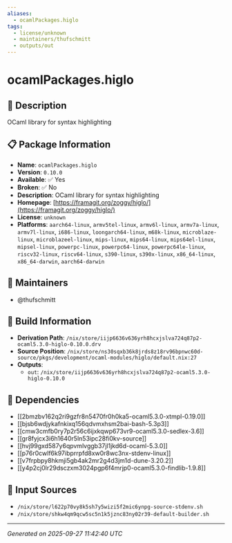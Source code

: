 ```yaml
---
aliases:
  - ocamlPackages.higlo
tags:
  - license/unknown
  - maintainers/thufschmitt
  - outputs/out
---
```


# ocamlPackages.higlo

## 📝 Description

OCaml library for syntax highlighting

## 📋 Package Information

- **Name**: `ocamlPackages.higlo`
- **Version**: `0.10.0`
- **Available**: ✅ Yes
- **Broken**: ✅ No
- **Description**: OCaml library for syntax highlighting
- **Homepage**: [https://framagit.org/zoggy/higlo/](https://framagit.org/zoggy/higlo/)
- **License**: `unknown`
- **Platforms**: `aarch64-linux`, `armv5tel-linux`, `armv6l-linux`, `armv7a-linux`, `armv7l-linux`, `i686-linux`, `loongarch64-linux`, `m68k-linux`, `microblaze-linux`, `microblazeel-linux`, `mips-linux`, `mips64-linux`, `mips64el-linux`, `mipsel-linux`, `powerpc-linux`, `powerpc64-linux`, `powerpc64le-linux`, `riscv32-linux`, `riscv64-linux`, `s390-linux`, `s390x-linux`, `x86_64-linux`, `x86_64-darwin`, `aarch64-darwin`
## 👥 Maintainers

- @thufschmitt


## 🔧 Build Information

- **Derivation Path**: `/nix/store/iijp6636v636yrh8hcxjslva724q87p2-ocaml5.3.0-higlo-0.10.0.drv`
- **Source Position**: `/nix/store/ns30sqxb36k8jrds8z18rv96bpnwc60d-source/pkgs/development/ocaml-modules/higlo/default.nix:27`
- **Outputs**:
  - `out`:  `/nix/store/iijp6636v636yrh8hcxjslva724q87p2-ocaml5.3.0-higlo-0.10.0`

## 🔗 Dependencies

- [[2bmzbv162q2ri9gzfr8n5470fr0h0ka5-ocaml5.3.0-xtmpl-0.19.0]]
- [[bjsb6wdjykafnkixq156qdvmxhsm2bai-bash-5.3p3]]
- [[cmw3cmfb0ry7p2r56c6ijxkqwp673vr9-ocaml5.3.0-sedlex-3.6]]
- [[gr8fyjcx3i6h1640r5ln53ipc28fi0kv-source]]
- [[hvj99gxd587y6qpvmlvggb37jl1jkd6d-ocaml-5.3.0]]
- [[p76r0cwlf6k97ibprrpfd8xw0r8wc3nx-stdenv-linux]]
- [[v7frpbpy8hkmji5gb4ak2mr2g4d3jm1d-dune-3.20.2]]
- [[y4p2cj0lr29dsczxm3024pgp6f4mrjp0-ocaml5.3.0-findlib-1.9.8]]

## 📁 Input Sources

- `/nix/store/l622p70vy8k5sh7y5wizi5f2mic6ynpg-source-stdenv.sh`
- `/nix/store/shkw4qm9qcw5sc5n1k5jznc83ny02r39-default-builder.sh`

---
*Generated on 2025-09-27 11:42:40 UTC*
